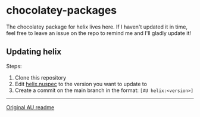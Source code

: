 # chocolatey-packages

The chocolatey package for helix lives here. If I haven't updated it in time, feel free
to leave an issue on the repo to remind me and I'll gladly update it!

## Updating helix

Steps:

1. Clone this repository
2. Edit [helix.nuspec](./helix/helix.nuspec) to the version you want to update to
3. Create a commit on the main branch in the format: `[AU helix:<version>]`


---

[Original AU readme](./AU_README.md)
